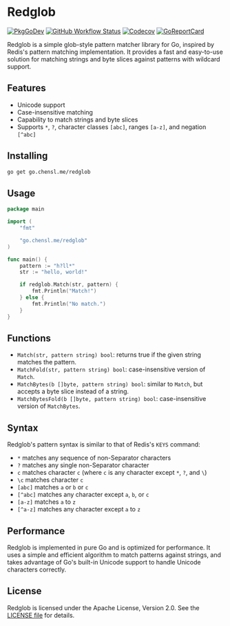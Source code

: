 # Redglob

[![PkgGoDev](https://pkg.go.dev/badge/go.chensl.me/redglob)](https://pkg.go.dev/go.chensl.me/redglob)
[![GitHub Workflow Status](https://img.shields.io/github/actions/workflow/status/maolonglong/redglob/go.yml?label=ci)](https://github.com/maolonglong/redglob/actions/workflows/go.yml)
[![Codecov](https://img.shields.io/codecov/c/github/maolonglong/redglob/main?logo=codecov)](https://codecov.io/gh/maolonglong/redglob)
[![GoReportCard](https://goreportcard.com/badge/go.chensl.me/redglob)](https://goreportcard.com/report/go.chensl.me/redglob)

Redglob is a simple glob-style pattern matcher library for Go, inspired by Redis's pattern matching implementation. It provides a fast and easy-to-use solution for matching strings and byte slices against patterns with wildcard support.

## Features

- Unicode support
- Case-insensitive matching
- Capability to match strings and byte slices
- Supports `*`, `?`, character classes `[abc]`, ranges `[a-z]`, and negation `[^abc]`

## Installing

```bash
go get go.chensl.me/redglob
```

## Usage

```go
package main

import (
	"fmt"

	"go.chensl.me/redglob"
)

func main() {
	pattern := "h?ll*"
	str := "hello, world!"

	if redglob.Match(str, pattern) {
		fmt.Println("Match!")
	} else {
		fmt.Println("No match.")
	}
}
```

## Functions

- `Match(str, pattern string) bool`: returns true if the given string matches the pattern.
- `MatchFold(str, pattern string) bool`: case-insensitive version of `Match`.
- `MatchBytes(b []byte, pattern string) bool`: similar to `Match`, but accepts a byte slice instead of a string.
- `MatchBytesFold(b []byte, pattern string) bool`: case-insensitive version of `MatchBytes`.

## Syntax

Redglob's pattern syntax is similar to that of Redis's `KEYS` command:

- `*` matches any sequence of non-Separator characters
- `?` matches any single non-Separator character
- `c` matches character `c` (where `c` is any character except `*`, `?`, and `\`)
- `\c` matches character `c`
- `[abc]` matches `a` or `b` or `c`
- `[^abc]` matches any character except `a`, `b`, or `c`
- `[a-z]` matches `a` to `z`
- `[^a-z]` matches any character except `a` to `z`

## Performance

Redglob is implemented in pure Go and is optimized for performance. It uses a simple and efficient algorithm to match patterns against strings, and takes advantage of Go's built-in Unicode support to handle Unicode characters correctly.

## License

Redglob is licensed under the Apache License, Version 2.0. See the [LICENSE file](LICENSE) for details.
